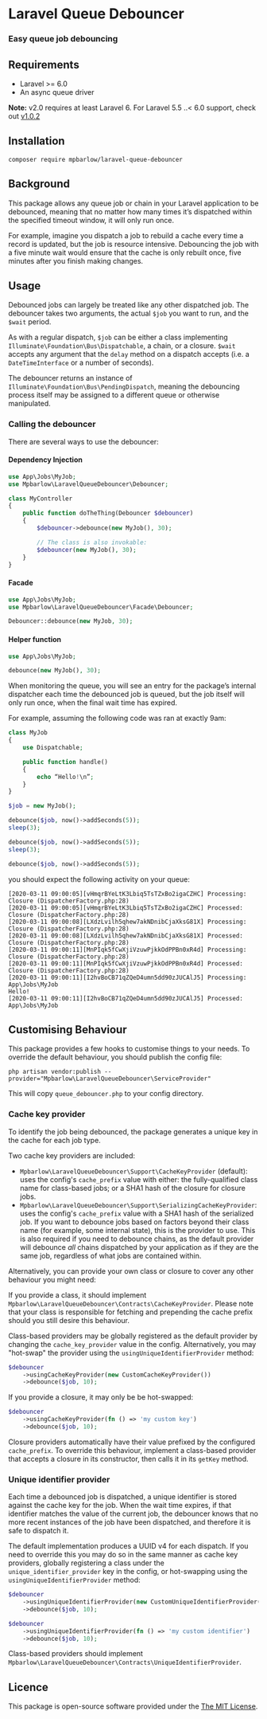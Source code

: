 # Laravel Queue Debouncer

### Easy queue job debouncing

## Requirements

- Laravel >= 6.0
- An async queue driver

**Note:** v2.0 requires at least Laravel 6. For Laravel 5.5 ..< 6.0 support, check out [v1.0.2](https://github.com/mpbarlow/laravel-queue-debouncer/tree/1.0.2)

## Installation

`composer require mpbarlow/laravel-queue-debouncer`

## Background

This package allows any queue job or chain in your Laravel application to be debounced, meaning that no matter how many times it’s dispatched within the specified timeout window, it will only run once.

For example, imagine you dispatch a job to rebuild a cache every time a record is updated, but the job is resource intensive. Debouncing the job with a five minute wait would ensure that the cache is only rebuilt once, five minutes after you finish making changes.

## Usage

Debounced jobs can largely be treated like any other dispatched job. The debouncer takes two arguments, the actual `$job` you want to run, and the `$wait` period.

As with a regular dispatch, `$job` can be either a class implementing `Illuminate\Foundation\Bus\Dispatchable`, a chain, or a closure. `$wait` accepts any argument that the `delay` method on a dispatch accepts (i.e. a `DateTimeInterface` or a number of seconds).

The debouncer returns an instance of `Illuminate\Foundation\Bus\PendingDispatch`, meaning the debouncing process itself may be assigned to a different queue or otherwise manipulated.

### Calling the debouncer

There are several ways to use the debouncer:

#### Dependency Injection

```php
use App\Jobs\MyJob;
use Mpbarlow\LaravelQueueDebouncer\Debouncer;

class MyController
{
    public function doTheThing(Debouncer $debouncer)
    {
        $debouncer->debounce(new MyJob(), 30);

        // The class is also invokable:
        $debouncer(new MyJob(), 30);
    }
}
```

#### Facade

```php
use App\Jobs\MyJob;
use Mpbarlow\LaravelQueueDebouncer\Facade\Debouncer;

Debouncer::debounce(new MyJob, 30);
```

#### Helper function

```php
use App\Jobs\MyJob;

debounce(new MyJob(), 30);
```

When monitoring the queue, you will see an entry for the package’s internal dispatcher each time the debounced job is queued, but the job itself will only run once, when the final wait time has expired.

For example, assuming the following code was ran at exactly 9am:

```php
class MyJob
{
    use Dispatchable;

    public function handle()
    {
        echo “Hello!\n”;
    }
}

$job = new MyJob();

debounce($job, now()->addSeconds(5));
sleep(3);

debounce($job, now()->addSeconds(5));
sleep(3);

debounce($job, now()->addSeconds(5));
```

you should expect the following activity on your queue:

```
[2020-03-11 09:00:05][vHmqrBYeLtK3Lbiq5TsTZxBo2igaCZHC] Processing: Closure (DispatcherFactory.php:28)
[2020-03-11 09:00:05][vHmqrBYeLtK3Lbiq5TsTZxBo2igaCZHC] Processed:  Closure (DispatcherFactory.php:28)
[2020-03-11 09:00:08][LXdzLvilh5qhew7akNDnibCjaXksG81X] Processing: Closure (DispatcherFactory.php:28)
[2020-03-11 09:00:08][LXdzLvilh5qhew7akNDnibCjaXksG81X] Processed:  Closure (DispatcherFactory.php:28)
[2020-03-11 09:00:11][MnPIqk5fCwXjiVzuwPjkkOdPPBn0xR4d] Processing: Closure (DispatcherFactory.php:28)
[2020-03-11 09:00:11][MnPIqk5fCwXjiVzuwPjkkOdPPBn0xR4d] Processed:  Closure (DispatcherFactory.php:28)
[2020-03-11 09:00:11][I2hvBoCB71qZQeD4umn5dd90zJUCAlJ5] Processing: App\Jobs\MyJob
Hello!
[2020-03-11 09:00:11][I2hvBoCB71qZQeD4umn5dd90zJUCAlJ5] Processed:  App\Jobs\MyJob
```

## Customising Behaviour

This package provides a few hooks to customise things to your needs. To override the default behaviour, you should publish the config file:

```
php artisan vendor:publish --provider="Mpbarlow\LaravelQueueDebouncer\ServiceProvider"
```

This will copy `queue_debouncer.php` to your config directory.

### Cache key provider

To identify the job being debounced, the package generates a unique key in the cache for each job type.

Two cache key providers are included:

- `Mpbarlow\LaravelQueueDebouncer\Support\CacheKeyProvider` (default): uses the config's `cache_prefix` value with either: the fully-qualified class name for class-based jobs; or a SHA1 hash of the closure for closure jobs.
- `Mpbarlow\LaravelQueueDebouncer\Support\SerializingCacheKeyProvider`: uses the config's `cache_prefix` value with a SHA1 hash of the serialized job. If you want to debounce jobs based on factors beyond their class name (for example, some internal state), this is the provider to use. This is also required if you need to debounce chains, as the default provider will debounce _all_ chains dispatched by your application as if they are the same job, regardless of what jobs are contained within.

Alternatively, you can provide your own class or closure to cover any other behaviour you might need:

If you provide a class, it should implement `Mpbarlow\LaravelQueueDebouncer\Contracts\CacheKeyProvider`. Please note that your class is responsible for fetching and prepending the cache prefix should you still desire this behaviour.

Class-based providers may be globally registered as the default provider by changing the `cache_key_provider` value in the config. Alternatively, you may "hot-swap" the provider using the `usingUniqueIdentifierProvider` method:

```php
$debouncer
    ->usingCacheKeyProvider(new CustomCacheKeyProvider())
    ->debounce($job, 10);
```

If you provide a closure, it may only be be hot-swapped:

```php
$debouncer
    ->usingCacheKeyProvider(fn () => 'my custom key')
    ->debounce($job, 10);
```

Closure providers automatically have their value prefixed by the configured `cache_prefix`. To override this behaviour, implement a class-based provider that accepts a closure in its constructor, then calls it in its `getKey` method.

### Unique identifier provider

Each time a debounced job is dispatched, a unique identifier is stored against the cache key for the job. When the wait time expires, if that identifier matches the value of the current job, the debouncer knows that no more recent instances of the job have been dispatched, and therefore it is safe to dispatch it.

The default implementation produces a UUID v4 for each dispatch. If you need to override this you may do so in the same manner as cache key providers, globally registering a class under the `unique_identifier_provider` key in the config, or hot-swapping using the `usingUniqueIdentifierProvider` method:

```php
$debouncer
    ->usingUniqueIdentifierProvider(new CustomUniqueIdentifierProvider())
    ->debounce($job, 10);

$debouncer
    ->usingUniqueIdentifierProvider(fn () => 'my custom identifier')
    ->debounce($job, 10);
```

Class-based providers should implement `Mpbarlow\LaravelQueueDebouncer\Contracts\UniqueIdentifierProvider`.

## Licence

This package is open-source software provided under the [The MIT License](https://opensource.org/licenses/MIT).
